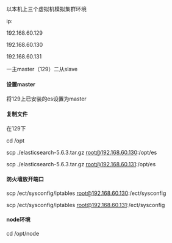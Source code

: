 以本机上三个虚拟机模拟集群环境

ip:

192.168.60.129 

192.168.60.130 

192.168.60.131

一主master（129）二从slave

#### 设置master

将129上已安装的es设置为master


#### 复制文件

在129下

cd /opt

scp ./elasticsearch-5.6.3.tar.gz root@192.168.60.130:/opt/es

scp ./elasticsearch-5.6.3.tar.gz root@192.168.60.131:/opt/es


#### 防火墙放开端口

scp /ect/sysconfig/iptables root@192.168.60.130:/ect/sysconfig

scp /ect/sysconfig/iptables root@192.168.60.131:/ect/sysconfig




#### node环境

cd /opt/node

